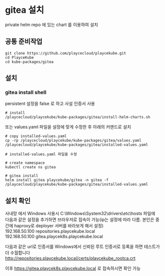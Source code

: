 # gitea 설치

private helm repo 에 있는 chart 를 이용하여 설치

## 공통 준비작업

```ShellSession
git clone https://github.com/playcecloud/playcekube.git
cd PlayceKube
cd kube-packages/gitea
```

## 설치

### gitea install shell

persistent 설정을 false 로 하고 사설 인증서 사용

```ShellSession
# install
/playcecloud/playcekube/kube-packages/gitea/install-helm-charts.sh
```

또는 values.yaml 파일을 설정에 맞게 수정한 후 아래의 커맨드로 설치

```ShellSession
# copy installed-values.yaml
cp -rp /playcecloud/playcekube/kube-packages/gitea/values.yaml /playcecloud/playcekube/kube-packages/gitea/installed-values.yaml

# installed-values.yaml 파일을 수정

# create namespace
kubectl create ns gitea

# gitea install
helm install gitea playcekube/gitea -n gitea -f /playcecloud/playcekube/kube-packages/gitea/installed-values.yaml
```

## 설치 확인

사내망 에서 Windows 사용시 C:\Windows\System32\drivers\etc\hosts 파일에 다음과 같은 설정을 추가하면 브라우저로 접속이 가능(ip는 설정에 따라 다름. 본인은 중간에 haproxy로 deployer 서버를 바라보게 해서 설정)  
192.168.50.100 repositories.playcekube.local  
192.168.50.100 gitea.playcek8s.playcekube.local  
  
다음과 같은 url로 인증서를 Windows에서 신뢰된 루트 인증서로 등록을 하면 테스트가 더 수월합니다  
http://repositories.playcekube.local/certs/playcekube_rootca.crt  
   
이후 https://gitea.playcek8s.playcekube.local 로 접속하시면 확인 가능

